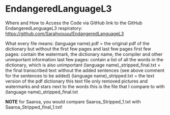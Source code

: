 # EndangeredLanguageL3
Where and How to Access the Code via GitHub
link to the GitHub EndangeredLanguageL3 respiratory: https://github.com/Sarahyouuu/EndangeredLanguageL3

What every file means:
(language name).pdf = the original pdf of the dictionary but without the first few pages and last few pages 
first few pages: contain the watermark, the dictionary name, the compiler and other unimportant information 
last few pages: contain a list of all the words in the dictionary, which is also unimportant 
(language name)_stripped_final.txt = the final transcribed text without the added sentences (see above comment for the sentences to be added) 
(language name)_stripped.txt = the text version of the pdf dictionary 
this text file only removed pictures and watermarks and stars next to the words 
this is the file that I compare to with (language name)_stripped_final.txt 

**NOTE**
for Saaroa, you would compare Saaroa_Stripped_1.txt with Saaroa_Stripped_final_1.txt! 
